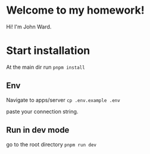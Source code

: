 # Welcome to my homework!

Hi! I'm John Ward.


# Start installation

At the main dir run 
`pnpm install`

## Env

Navigate to apps/server
`cp .env.example .env`

paste your connection string.

## Run in dev mode
go to the root directory
`pnpm run dev`